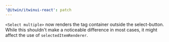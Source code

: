 ```yaml
---
'@itwin/itwinui-react': patch
---
```


`<Select multiple>` now renders the tag container outside the select-button. While this shouldn't make a noticeable difference in most cases, it might affect the use of `selectedItemRenderer`.
